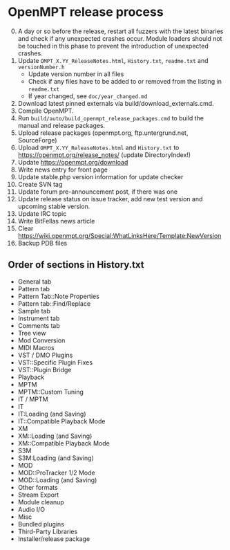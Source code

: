 OpenMPT release process
=======================

0. A day or so before the release, restart all fuzzers with the latest binaries
   and check if any unexpected crashes occur. Module loaders should not be
   touched in this phase to prevent the introduction of unexpected crashes.
1. Update `OMPT_X.YY_ReleaseNotes.html`, `History.txt`, `readme.txt` and
   `versionNumber.h`
   * Update version number in all files
   * Check if any files have to be added to or removed from the listing in
     `readme.txt`
   * If year changed, see `doc/year_changed.md`
2. Download latest pinned externals via build/download_externals.cmd.
3. Compile OpenMPT.
4. Run `build/auto/build_openmpt_release_packages.cmd` to build the manual and
   release packages.
5. Upload release packages (openmpt.org, ftp.untergrund.net, SourceForge)
6. Upload `OMPT_X.YY_ReleaseNotes.html` and `History.txt` to
   https://openmpt.org/release_notes/ (update DirectoryIndex!)
7. Update https://openmpt.org/download
8. Write news entry for front page
9. Update stable.php version information for update checker
10. Create SVN tag
11. Update forum pre-announcement post, if there was one
12. Update release status on issue tracker, add new test version and upcoming
    stable version.
13. Update IRC topic
14. Write BitFellas news article
15. Clear https://wiki.openmpt.org/Special:WhatLinksHere/Template:NewVersion
16. Backup PDB files

Order of sections in History.txt
--------------------------------
 *  General tab
 *  Pattern tab
 *  Pattern Tab::Note Properties
 *  Pattern tab::Find/Replace
 *  Sample tab
 *  Instrument tab
 *  Comments tab
 *  Tree view
 *  Mod Conversion
 *  MIDI Macros
 *  VST / DMO Plugins
 *  VST::Specific Plugin Fixes
 *  VST::Plugin Bridge
 *  Playback
 *  MPTM
 *  MPTM::Custom Tuning
 *  IT / MPTM
 *  IT
 *  IT:Loading (and Saving)
 *  IT::Compatible Playback Mode
 *  XM
 *  XM::Loading (and Saving)
 *  XM::Compatible Playback Mode
 *  S3M
 *  S3M:Loading (and Saving)
 *  MOD
 *  MOD::ProTracker 1/2 Mode
 *  MOD::Loading (and Saving)
 *  Other formats
 *  Stream Export
 *  Module cleanup
 *  Audio I/O
 *  Misc
 *  Bundled plugins
 *  Third-Party Libraries
 *  Installer/release package

